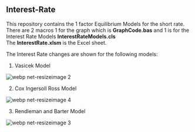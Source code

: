 ## Interest-Rate <br />
This repository contains the 1 factor Equilibrium Models for the short rate. <br />
There are 2 macros 1 for the graph which is **GraphCode.bas** and 1 is for the Interest Rate Models **InterestRateModels.cls** <br />
The **InterestRate.xlsm** is the Excel sheet.

The Interest Rate changes are shown for the following models: 
1) Vasicek Model

![webp net-resizeimage 2](https://user-images.githubusercontent.com/44057058/52192784-d38c6e00-2819-11e9-888f-f398f0ff4fd3.png)

2) Cox Ingersoll Ross Model


![webp net-resizeimage 4](https://user-images.githubusercontent.com/44057058/52193327-b016f280-281c-11e9-96ad-38dfe45b43ed.png)

3) Rendleman and Barter Model

![webp net-resizeimage 3](https://user-images.githubusercontent.com/44057058/52192927-747b2900-281a-11e9-9e08-338db831ac1d.png)
